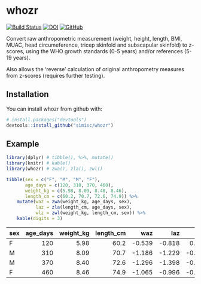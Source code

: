 
<!-- README.md is generated from README.Rmd. Please edit that file -->

# whozr

[![Build
Status](https://travis-ci.com/simisc/whozr.svg?branch=master)](https://travis-ci.com/simisc/whozr)
[![DOI](https://zenodo.org/badge/113995327.svg)](https://zenodo.org/badge/latestdoi/113995327)
[![GitHub](https://img.shields.io/github/license/simisc/whozr)](https://github.com/simisc/whozr/blob/master/LICENSE)

Convert raw anthropometric measurement (weight, height, length, BMI,
MUAC, head circumeference, tricep skinfold and subscapular skinfold) to
z-scores, using the WHO growth standards (0-5 years) and/or references
(5-19 years).

Also allows the ‘reverse’ calculation of original anthropometry measures
from z-scores (requires further testing).

## Installation

You can install whozr from github with:

``` r
# install.packages("devtools")
devtools::install_github("simisc/whozr")
```

## Example

``` r
library(dplyr) # tibble(), %>%, mutate()
library(knitr) # kable()
library(whozr) # zwa(), zla(), zwl()
```

``` r
tibble(sex = c("F", "M", "M", "F"),
       age_days = c(120, 310, 370, 460),
       weight_kg = c(5.98, 8.09, 8.40, 8.46),
       length_cm = c(60.2, 70.7, 72.6, 74.9)) %>%
    mutate(waz = zwa(weight_kg, age_days, sex),
           laz = zla(length_cm, age_days, sex),
           wlz = zwl(weight_kg, length_cm, sex)) %>%
    kable(digits = 3)
```

| sex | age\_days | weight\_kg | length\_cm |     waz |     laz |     wlz |
| :-- | --------: | ---------: | ---------: | ------: | ------: | ------: |
| F   |       120 |       5.98 |       60.2 | \-0.539 | \-0.818 |   0.101 |
| M   |       310 |       8.09 |       70.7 | \-1.186 | \-1.229 | \-0.723 |
| M   |       370 |       8.40 |       72.6 | \-1.296 | \-1.398 | \-0.846 |
| F   |       460 |       8.46 |       74.9 | \-1.065 | \-0.996 | \-0.859 |
